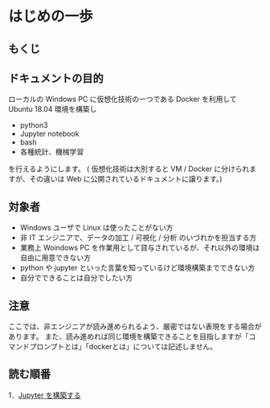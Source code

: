 # はじめの一歩

## もくじ


## ドキュメントの目的
ローカルの Windows PC に仮想化技術の一つである Docker を利用して Ubuntu 18.04 環境を構築し

- python3
- Jupyter notebook
- bash
- 各種統計、機械学習

を行えるようにします。
( 仮想化技術は大別すると VM / Docker に分けられますが、その違いは Web に公開されているドキュメントに譲ります。)

## 対象者
- Windows ユーザで Linux は使ったことがない方
- 非 IT エンジニアで、データの加工 / 可視化 / 分析 のいづれかを担当する方
- 業務上 Woindows PC を作業用として貸与されているが、それ以外の環境は自由に用意できない方
- python や jupyter といった言葉を知っているけど環境構築までできない方
- 自分でできることは自分でしたい方

## 注意
ここでは、非エンジニアが読み進められるよう、厳密ではない表現をする場合があります。
また、読み進めれば同じ環境を構築できることを目指しますが「コマンドプロンプトとは」「dockerとは」については記述しません。

## 読む順番
1．[Jupyter を構築する](./make_jupyter_env.md)
